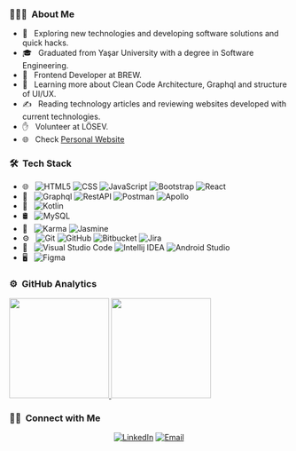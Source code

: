 <h3> 👨🏻‍💻 &nbsp;About Me </h3>

- 🤔 &nbsp; Exploring new technologies and developing software solutions and quick hacks.
- 🎓 &nbsp; Graduated from Yaşar University with a degree in Software Engineering.
- 💼 &nbsp; Frontend Developer at BREW.
- 🌱 &nbsp; Learning more about Clean Code Architecture, Graphql and structure of UI/UX.
- ✍️ &nbsp; Reading technology articles and reviewing websites developed with current technologies.
- ✋ &nbsp; Volunteer at LÖSEV.
- 🌐  &nbsp; Check [Personal Website](https://master--batuhan-goren-portfolio.netlify.app/#home)
<h3> 🛠 &nbsp;Tech Stack</h3>

- 🌐 &nbsp;
  ![HTML5](https://img.shields.io/badge/-HTML5-333333?style=flat&logo=HTML5)
  ![CSS](https://img.shields.io/badge/-CSS-333333?style=flat&logo=CSS3&logoColor=1572B6)
  ![JavaScript](https://img.shields.io/badge/-JavaScript-333333?style=flat&logo=javascript)
  ![Bootstrap](https://img.shields.io/badge/-Bootstrap-333333?style=flat&logo=bootstrap&logoColor=563D7C)
  ![React](https://img.shields.io/badge/-React-333333?style=flat&logo=react)
- 🔗 &nbsp;
  ![Graphql](https://img.shields.io/badge/-Graphql-333333?style=flat&logo=graphql)
  ![RestAPI](https://img.shields.io/badge/-RestAPI-333333?style=flat&logo=restApi)
  ![Postman](https://img.shields.io/badge/-Postman-333333?style=flat&logo=postman)
  ![Apollo](https://img.shields.io/badge/-Apollo-333333?style=flat&logo=apollo)
- 📱 &nbsp;
  ![Kotlin](https://img.shields.io/badge/-Kotlin-333333?style=flat&logo=Kotlin&logoColor=007396)
- 🛢 &nbsp;
  ![MySQL](https://img.shields.io/badge/-MySQL-333333?style=flat&logo=mysql)
- 🧪 &nbsp;
  ![Karma](https://img.shields.io/badge/-Karma-333333?style=flat&logo=karma)
  ![Jasmine](https://img.shields.io/badge/-Jasmine-333333?style=flat&logo=jasmine)
- ⚙️ &nbsp;
  ![Git](https://img.shields.io/badge/-Git-333333?style=flat&logo=git)
  ![GitHub](https://img.shields.io/badge/-GitHub-333333?style=flat&logo=github)
  ![Bitbucket](https://img.shields.io/badge/-Bitbucket-333333?style=flat&logo=bitbucket)
  ![Jira](https://img.shields.io/badge/-Jira-333333?style=flat&logo=Jira&logoColor=0052CC)
- 🔧 &nbsp;
  ![Visual Studio Code](https://img.shields.io/badge/-Visual%20Studio%20Code-333333?style=flat&logo=visual-studio-code&logoColor=007ACC)
  ![Intellij IDEA](https://img.shields.io/badge/-Intellij%20IDEA-333333?style=flat&logo=intellij-idea&logoColor=FFF)
  ![Android Studio](https://img.shields.io/badge/-Android%20Studio-333333?style=flat&logo=android-studio)
- 🖥 &nbsp;
  ![Figma](https://img.shields.io/badge/-Figma-333333?style=flat&logo=figma)

<h3> ⚙️ &nbsp;GitHub Analytics</h3>
<a href="https://github.com/Batuhan-G">
  <img height="180em" src="https://github-readme-stats-eight-theta.vercel.app/api?username=Batuhan-G&show_icons=true&theme=buefy&layout=compacty&include_all_commits=true&count_private=true" />
  <img height="180em" src="https://github-readme-stats.vercel.app/api/top-langs/?username=Batuhan-G&theme=buefy&layout=compact" />
</a>

<br/>

<h3> 🤝🏻 &nbsp;Connect with Me </h3>

<p align="center">
<a href="https://www.linkedin.com/in/batuhan-goren/"><img alt="LinkedIn" src="https://img.shields.io/badge/LinkedIn-Batuhan%20Gören-blue?style=flat-square&logo=linkedin"></a>
<a href="mailto:batuhangoren99@hotmail.com"><img alt="Email" src="https://img.shields.io/badge/Email-batuhangoren99@hotmail.com-blue?style=flat-square&logo=microsoft-outlook"></a>
</p>
